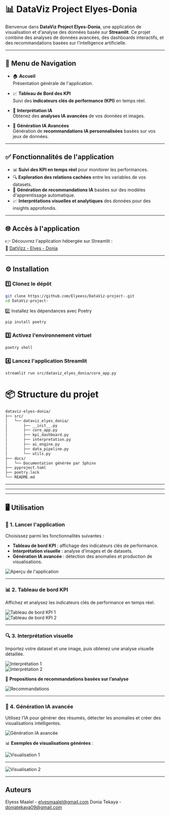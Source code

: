 # 📊 DataViz Project Elyes-Donia

Bienvenue dans **DataViz Project Elyes-Donia**, une application de visualisation et d'analyse des données basée sur **Streamlit**. Ce projet combine des analyses de données avancées, des dashboards interactifs, et des recommandations basées sur l'intelligence artificielle.

---

## 🚀 **Menu de Navigation**

- 🏠 **Accueil**  
  Présentation générale de l'application.

- 📈 **Tableau de Bord des KPI**  
  Suivi des **indicateurs clés de performance (KPI)** en temps réel.

- 🧠 **Interprétation IA**  
  Obtenez des **analyses IA avancées** de vos données et images.

- 💬 **Génération IA Avancées**  
  Génération de **recommandations IA personnalisées** basées sur vos jeux de données.

---

## ✅ **Fonctionnalités de l'application**

- 📊 **Suivi des KPI en temps réel** pour monitorer les performances.
- 🔍 **Exploration des relations cachées** entre les variables de vos datasets.
- 🤖 **Génération de recommandations IA** basées sur des modèles d'apprentissage automatique.
- 📈 **Interprétations visuelles et analytiques** des données pour des insights approfondis.

---

## 🌐 **Accès à l'application**  
👉 Découvrez l'application hébergée sur Streamlit :  
🔗 [DatVizz - Elyes - Donia](https://datvizz-elyes-donia.streamlit.app/)  

---
## ⚙️ **Installation**

### 1️⃣ Clonez le dépôt

```bash
git clone https://github.com/Elyeess/DataViz-project-.git
cd DataViz-project-
```
2️⃣ Installez les dépendances avec Poetry
```bash
pip install poetry
```
### 3️⃣ Activez l'environnement virtuel
```bash
poetry shell
```
### 4️⃣ Lancez l'application Streamlit

```bash
streamlit run src/dataviz_elyes_donia/core_app.py
```

# 📦 Structure du projet

```bash
dataviz-elyes-donia/
├── src/
│   └── dataviz_elyes_donia/
│       ├── __init__.py
│       ├── core_app.py
│       ├── kpi_dashboard.py
│       ├── interpretation.py
│       ├── ai_engine.py
│       ├── data_pipeline.py
│       └── utils.py
├── docs/
│   └── Documentation générée par Sphinx
├── pyproject.toml
├── poetry.lock
└── README.md
```
---
---
---

## 🖥️ **Utilisation**  

### 🔹 1. Lancer l'application  
Choisissez parmi les fonctionnalités suivantes :  
- **Tableau de bord KPI** : affichage des indicateurs clés de performance.  
- **Interprétation visuelle** : analyse d'images et de datasets.  
- **Génération IA avancée** : détection des anomalies et production de visualisations.  

![Aperçu de l'application](https://github.com/user-attachments/assets/7153e0a7-7d33-4714-a1df-bb5b3d9d788f)

---

### 📊 2. Tableau de bord KPI  
Affichez et analysez les indicateurs clés de performance en temps réel.  

![Tableau de bord KPI 1](https://github.com/user-attachments/assets/2cadfff1-60cf-4a9e-836e-2b0b8a9ceebb)  
![Tableau de bord KPI 2](https://github.com/user-attachments/assets/6f0061a1-e36d-4085-91af-4ffd7f614ead)  

---

### 🔍 3. Interprétation visuelle  
Importez votre dataset et une image, puis obtenez une analyse visuelle détaillée.  

![Interprétation 1](https://github.com/user-attachments/assets/633b1bd6-8ee4-4164-9e4a-6fcef36b485e)  
![Interprétation 2](https://github.com/user-attachments/assets/fba7e1b0-0771-4e6d-a4ba-23ad633e146e)  

📌 **Propositions de recommandations basées sur l’analyse**  

![Recommandations](https://github.com/user-attachments/assets/a34026f2-a735-4c63-ae34-04e62feb35a7)  

---

### 🤖 4. Génération IA avancée  
Utilisez l’IA pour générer des résumés, détecter les anomalies et créer des visualisations intelligentes.  

![Génération IA avancée](https://github.com/user-attachments/assets/055aff32-b514-4baa-9eef-c78801c6644d)  

📊 **Exemples de visualisations générées** :  

![Visualisation 1](https://github.com/user-attachments/assets/1e645d9a-2792-4c19-803a-db73adeea1a9)  

---

![Visualisation 2](https://github.com/user-attachments/assets/7bc5156e-4d64-4431-b480-e8653c978402)  


---

## Auteurs
Elyess Maalel - elyesmaalel@gmail.com
Donia Tekaya - doniatekaya09@gmail.com
